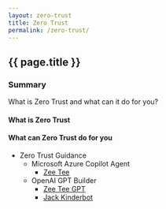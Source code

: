 ```yaml
---
layout: zero-trust
title: Zero Trust
permalink: /zero-trust/
---
```


## {{ page.title }}

### Summary

What is Zero Trust and what can it do for you?

#### What is Zero Trust

#### What can Zero Trust do for you

- Zero Trust Guidance
  - Microsoft Azure Copilot Agent
    - [Zee Tee](./zeetee/)
  - OpenAI GPT Builder
    - [Zee Tee GPT](https://chatgpt.com/g/g-rYUbw9W5H-zee-tee-gpt)
    - [Jack Kinderbot](https://chatgpt.com/g/g-M6RteJ4ug-jack-kinderbot-a-zero-trust-strategy-assistant)
